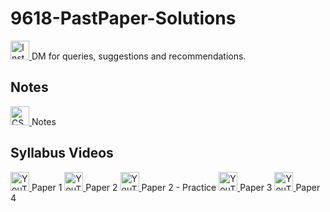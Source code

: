 # 9618-PastPaper-Solutions

<a href="https://www.instagram.com/kurlyatzainematics/">
  <img src="https://cdn-icons-png.flaticon.com/512/174/174855.png" alt="Instagram" width="30" height="30">
</a> DM for queries, suggestions and recommendations.

## Notes
<a href="https://www.zainematics.com/computer-science-notes" target="_blank">
  <img src="https://cdn-icons-png.flaticon.com/512/841/841364.png" alt="CS Notes" width="30" height="30">
</a> Notes

## Syllabus Videos
<!-- Playlist 1 -->
<a href="https://www.youtube.com/playlist?list=PLLyqGZba3Xv2D-u3P3-p7fk9zXaRlxG5x" target="_blank">
  <img src="https://cdn-icons-png.flaticon.com/512/1384/1384060.png" alt="YouTube Playlist 1" width="30" height="30">
</a> Paper 1

<!-- Playlist 2 -->
<a href="https://www.youtube.com/playlist?list=PLLyqGZba3Xv1Oac_sXK5bGJjplo-mw4mP" target="_blank">
  <img src="https://cdn-icons-png.flaticon.com/512/1384/1384060.png" alt="YouTube Playlist 2" width="30" height="30">
</a> Paper 2

<!-- Playlist 3 -->
<a href="https://www.youtube.com/playlist?list=PLLyqGZba3Xv0pVjwNnc21_lBBCxfQoQHE" target="_blank">
  <img src="https://cdn-icons-png.flaticon.com/512/1384/1384060.png" alt="YouTube Playlist 3" width="30" height="30">
</a> Paper 2 - Practice


<!-- Playlist 4 -->
<a href="https://www.youtube.com/playlist?list=PLLyqGZba3Xv1VU_rzic0xB7VUXdLfXRbj" target="_blank">
  <img src="https://cdn-icons-png.flaticon.com/512/1384/1384060.png" alt="YouTube Playlist 4" width="30" height="30">
</a> Paper 3

<!-- Playlist 5 -->
<a href="https://www.youtube.com/playlist?list=PLLyqGZba3Xv1b1DuU85La2i_N-7lEpUt9" target="_blank">
  <img src="https://cdn-icons-png.flaticon.com/512/1384/1384060.png" alt="YouTube Playlist 5" width="30" height="30">
</a> Paper 4
